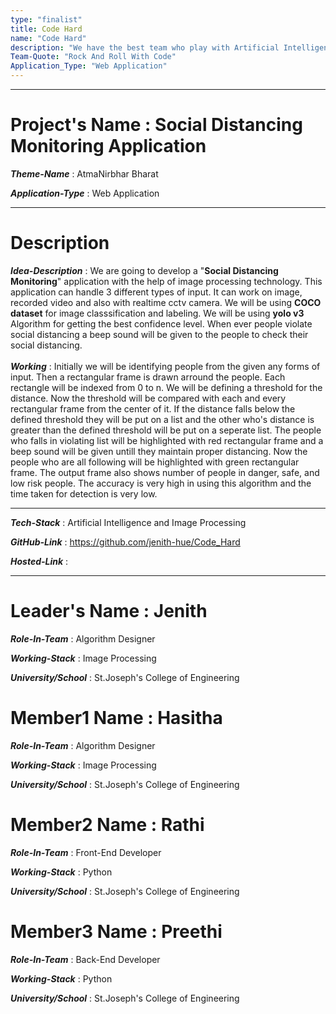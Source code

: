 ```yaml
---
type: "finalist"                   
title: Code Hard  
name: "Code Hard"
description: "We have the best team who play with Artificial Intelligence and Machine Learning at it's peak :smiling_imp:"
Team-Quote: "Rock And Roll With Code"
Application_Type: "Web Application"
---
```



---

# Project's Name : Social Distancing Monitoring Application

_**Theme-Name**_ : AtmaNirbhar Bharat

_**Application-Type**_ : Web Application

---

# Description

_**Idea-Description**_ :   We are going to develop a "**Social Distancing Monitoring**" application with the help of image processing technology. This application can handle 3 different types of input. It can work on image, recorded video and also with realtime cctv camera. We will be using **COCO dataset** for image classsification and labeling. We will be using **yolo v3** Algorithm for getting the best confidence level. When ever people violate social distancing a beep sound will be given to the people to check their social distancing.
<br>
<br>
_**Working**_ : Initially we will be identifying people from the given any forms of input. Then a rectangular frame is drawn arround the people. Each rectangle will be indexed from 0 to n. We will be defining a threshold for the distance. Now the threshold will be compared with each and every rectangular frame from the center of it. If the distance falls below the defined threshold they will be put on a list and the other who's distance is greater than the defined threshold will be put on a seperate list. The people who falls in violating list will be highlighted with red rectangular frame and a beep sound will be given untill they maintain proper distancing. Now the people who are all following will be highlighted with green rectangular frame. The output frame also shows number of people in danger, safe, and low risk people. The accuracy is very high in using this algorithm and the time taken for detection is very low.

---

_**Tech-Stack**_  : Artificial Intelligence and Image Processing 

_**GitHub-Link**_ : https://github.com/jenith-hue/Code_Hard   

_**Hosted-Link**_ :   


---


# Leader's Name : Jenith

_**Role-In-Team**_  : Algorithm Designer

_**Working-Stack**_ : Image Processing

_**University/School**_ : St.Joseph's College of Engineering


# Member1 Name : Hasitha

_**Role-In-Team**_  : Algorithm Designer

_**Working-Stack**_ : Image Processing

_**University/School**_ : St.Joseph's College of Engineering



# Member2 Name : Rathi

_**Role-In-Team**_  : Front-End Developer

_**Working-Stack**_ : Python

_**University/School**_ : St.Joseph's College of Engineering



# Member3 Name : Preethi

_**Role-In-Team**_  : Back-End Developer

_**Working-Stack**_ : Python

_**University/School**_ : St.Joseph's College of Engineering






